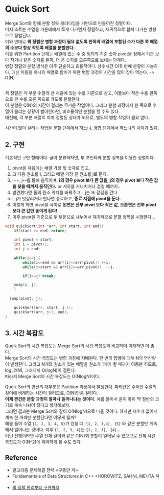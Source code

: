 # Quick Sort
Merge Sort와 함께 분할 정복 패러다임을 기반으로 만들어진 정렬이다. <br>
머지 소트는 수열을 가운데에서 쪼개 나가면서 정렬하고, 재귀적으로 합쳐 나가는 방향으로 정렬된다. <br>
이와 반대로 **퀵 정렬은 병합 과정이 필요 없도록 한쪽의 배열에 포함된 수가 다른 쪽 배열의 수보다 항상 작도록 배열을 분할한다.** <br>
이를 위한 Partition 단계는 배열에 있는 수 중 임의의 기준 숫자 pivot을 정해서 기준 보다 작거나 같은 숫자를 왼쪽, 더 큰 숫자를 오른쪽으로 보내는 단계다. <br>
병합 정렬의 분할 방식은 아주 단순하고 효율적이다.
상수시간 O(1) 만에 분할이 가능하다. 
대신 이들을 하나의 배열로 합치기 위한 병합 과정이 시간을 많이 잡아 먹는다. -> O(N) <br> <br>

퀵 정렬은 각 부분 수열의 맨 처음에 있는 수를 기준으로 삼고, 이들보다 작은 수를 왼쪽으로 큰 수를 오른 쪽으로 가도록 분할한다.  <br>
이 분할은 O(N)의 시간이 걸리는 무거운 작업이다. 
그리고 분할 과정에서 한 쪽으로 수열이 몰리는 상황이 벌어진다면, 비효율적인 분할을 할 수도 있다. <br>
대신에, 각 부분 배열이 이미 정렬된 상태가 되므로, 별도의 병합 작업이 필요 없다. <br>


시간이 많이 걸리는 작업을 분할 단계에서 하느냐, 병합 단계에서 하느냐의 차이가 있다.

## 2. 구현
기본적인 구현 형태이다. 굳이 분류하자면, 투 포인터와 분할 정복을 이용한 정렬이다. <br>
1. pivot을 처음에는 배열 가장 앞 숫자로 잡고, 
2. 그 다음 원소를 i, 그리고 배열 가장 끝 원소를 j로 둔다.
3. i++, j--를 통해 움직이며, **i의 경우 pivot 보다 큰 값을, j의 경우 pivot 보다 작은 값을 찾을 때까지 움직인다.** or 서로를 지나치거나 겹칠 때까지..
4. 발견했다면 둘의 원소 위치를 바꿔주고 i, j는 또 갈길을 간다
5. i, j가 엇갈리거나 만나면 종료하고, **종료 지점에 pivot을 둔다.**
6. 이렇게 하면 pivot을 사이로 **왼편은 전부 pivot 보다 작은 값, 오른편은 전부 pivot 보다 큰 값만 놓이게 된다!**
7. 이후 pivot을 기준으로 두 부분으로 나누어서 재귀적으로 분할 정복을 시행한다...

```cpp
void quickSort(int *arr, int start, int end){
	if(start >= end) return;
	
	int pivot = start;
	int i = pivot+1;
	int j = end;
	
	while(i<=j){
		while(i<=end && arr[i]<=arr[pivot]) ++i;
		while(j>start && arr[j]>=arr[pivot])  --j;

		if(i>=j) break;

    swap(i, j);
	}
  
  swap(pivot, j);
	
	quickSort(arr, start, j-1);
	quickSort(arr, j+1, end);	
}
```
## 3. 시간 복잡도
Qucik Sort의 시간 복잡도는 Merge Sort의 시간 복잡도와 비교하며 이해하면 더 좋다. <br>
Merge Sort의 시간 복잡도는 병합 과정에 지배된다. 한 번의 합병에 대해 N의 연산량이 발생한다. 
그리고 N개의 원소가 있는 배열을 원소가 1개가 될 때까지 이등분 하므로, log_2(N), 그러니까 O(logN)이 걸린다. <br>
따라서 Merge Sort의 시간 복잡도는 O(NlogN)이다. <br> 

Qucik Sort의 연산의 대부분은 Partition 과정에서 발생한다. 파티션은 주어진 수열의 길이에 비례하는 시간이 걸리므로, O(N)만큼 걸린다. <br>
**이제 관건은 분할 과정이 얼마나 일어나냐는 것이다.** 예를 들어서 운이 좋아 딱 절반의 크기로 계속 나뉘어 졌다고 생각해보자. <br>
그러면 결과는 Merge Sort와 같이 O(NlogN)으로 나올 것이다. 하지만 재수가 없어서 계속 한 개씩만 분할된다면 어떻게 될까? <br>
예를 들어 수열 `{1, 2, 3, 4, 5}`가 있을 떄, `{1, 2, 3,4}, {5}` 와 같은 분할만 계속해서 일어나는 것이다. 이후 `{1, 2, 3, 4}`는 `{1, 2, 3}, {4}`... <br>
이런 진행이라면 수열 전체 길이와 같은 O(N)회 분할이 일어날 수 있으므로 전체 시간 복잡도가 O(N^2)에 육박하게 될 수도 있다. <br>

<!-- ## 4. Qucik Sort 평균 시간 복잡도 증명
1. Let `T(n)`를 Quick Sort 함수가 N의 레코드를 갖는 리스트를 정렬할 때의 예상 시간이라고 하자.
2. in the call to QuickSort(list, 1, n), the pivot gets placed at position 'j'
- This leaves us with the problem of sorting two sublists of size j-1, and n-j. 이들의 예상 시간은 T(j-1), T(n-j)로 나타날 것이다.
- The remainder of the function clearly takes at most cn time for some constant 'c'
3. Since j may take on any of the values 1 to n with equal probability, we have

(for n \>= 2)
다 더해서 확률을 곱해주는 것이 포인트다. 수식에서 n으로 나누는 것을 단순히 n회니까 n으로 나눈다고 생각하지 말고, 확률을 곱해준다고 생각하는 것이 올바른 이해다. -->

## Reference

- 알고리즘 문제해결 전략 \<구종만 저>
- Fundamentals of Data Structures in C++ \<HOROWITZ, SAHNI, MEHTA 저>
- [퀵 정렬 원리부터 구현까지](https://swblossom.tistory.com/43)
